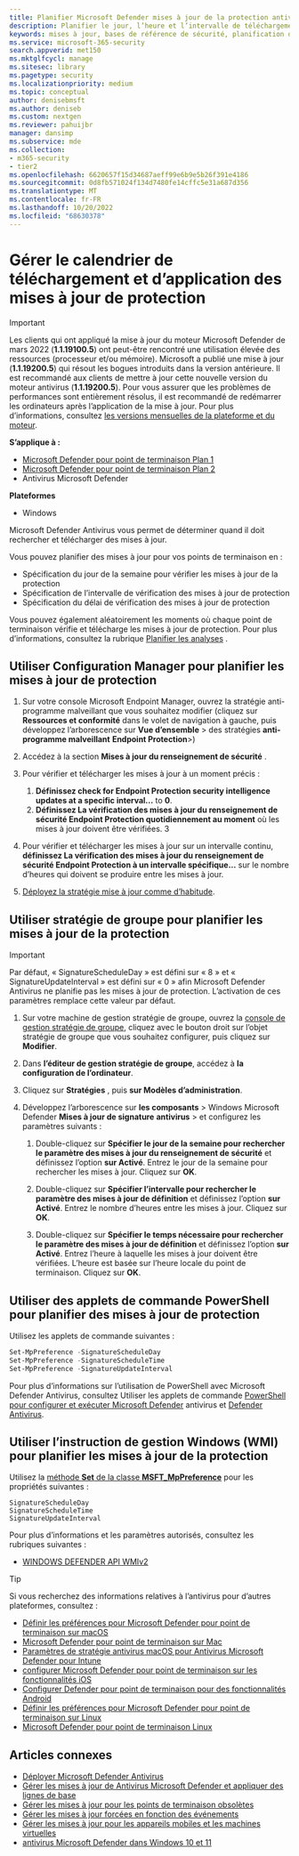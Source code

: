 ```yaml
---
title: Planifier Microsoft Defender mises à jour de la protection antivirus
description: Planifier le jour, l’heure et l’intervalle de téléchargement des mises à jour de protection
keywords: mises à jour, bases de référence de sécurité, planification des mises à jour
ms.service: microsoft-365-security
search.appverid: met150
ms.mktglfcycl: manage
ms.sitesec: library
ms.pagetype: security
ms.localizationpriority: medium
ms.topic: conceptual
author: denisebmsft
ms.author: deniseb
ms.custom: nextgen
ms.reviewer: pahuijbr
manager: dansimp
ms.subservice: mde
ms.collection:
- m365-security
- tier2
ms.openlocfilehash: 6620657f15d34687aeff99e6b9e5b26f391e4186
ms.sourcegitcommit: 0d8fb571024f134d7480fe14cffc5e31a687d356
ms.translationtype: MT
ms.contentlocale: fr-FR
ms.lasthandoff: 10/20/2022
ms.locfileid: "68630378"
---
```

# <a name="manage-the-schedule-for-when-protection-updates-should-be-downloaded-and-applied"></a>Gérer le calendrier de téléchargement et d’application des mises à jour de protection

> [!IMPORTANT]
> Les clients qui ont appliqué la mise à jour du moteur Microsoft Defender de mars 2022 (**1.1.19100.5**) ont peut-être rencontré une utilisation élevée des ressources (processeur et/ou mémoire). Microsoft a publié une mise à jour (**1.1.19200.5**) qui résout les bogues introduits dans la version antérieure. Il est recommandé aux clients de mettre à jour cette nouvelle version du moteur antivirus (**1.1.19200.5**). Pour vous assurer que les problèmes de performances sont entièrement résolus, il est recommandé de redémarrer les ordinateurs après l’application de la mise à jour. Pour plus d’informations, consultez [les versions mensuelles de la plateforme et du moteur](manage-updates-baselines-microsoft-defender-antivirus.md#monthly-platform-and-engine-versions).

**S’applique à :**
- [Microsoft Defender pour point de terminaison Plan 1](https://go.microsoft.com/fwlink/p/?linkid=2154037)
- [Microsoft Defender pour point de terminaison Plan 2](https://go.microsoft.com/fwlink/p/?linkid=2154037)
- Antivirus Microsoft Defender

**Plateformes**
- Windows

Microsoft Defender Antivirus vous permet de déterminer quand il doit rechercher et télécharger des mises à jour.

Vous pouvez planifier des mises à jour pour vos points de terminaison en :

- Spécification du jour de la semaine pour vérifier les mises à jour de la protection
- Spécification de l’intervalle de vérification des mises à jour de protection
- Spécification du délai de vérification des mises à jour de protection

Vous pouvez également aléatoirement les moments où chaque point de terminaison vérifie et télécharge les mises à jour de protection. Pour plus d’informations, consultez la rubrique [Planifier les analyses](scheduled-catch-up-scans-microsoft-defender-antivirus.md) .

## <a name="use-configuration-manager-to-schedule-protection-updates"></a>Utiliser Configuration Manager pour planifier les mises à jour de protection

1. Sur votre console Microsoft Endpoint Manager, ouvrez la stratégie anti-programme malveillant que vous souhaitez modifier (cliquez sur **Ressources et conformité** dans le volet de navigation à gauche, puis développez l’arborescence sur **Vue d’ensemble** \> des stratégies **anti-programme malveillant** **Endpoint Protection**\>)

2. Accédez à la section **Mises à jour du renseignement de sécurité** .

3. Pour vérifier et télécharger les mises à jour à un moment précis :
      1. **Définissez check for Endpoint Protection security intelligence updates at a specific interval...** to **0**.
      2. **Définissez La vérification des mises à jour du renseignement de sécurité Endpoint Protection quotidiennement au moment** où les mises à jour doivent être vérifiées.
      3
4. Pour vérifier et télécharger les mises à jour sur un intervalle continu, **définissez La vérification des mises à jour du renseignement de sécurité Endpoint Protection à un intervalle spécifique...** sur le nombre d’heures qui doivent se produire entre les mises à jour.

5. [Déployez la stratégie mise à jour comme d’habitude](/sccm/protect/deploy-use/endpoint-antimalware-policies#deploy-an-antimalware-policy-to-client-computers).

## <a name="use-group-policy-to-schedule-protection-updates"></a>Utiliser stratégie de groupe pour planifier les mises à jour de la protection

> [!IMPORTANT]
> Par défaut, « SignatureScheduleDay » est défini sur « 8 » et « SignatureUpdateInterval » est défini sur « 0 » afin Microsoft Defender Antivirus ne planifie pas les mises à jour de protection.
L’activation de ces paramètres remplace cette valeur par défaut.

1. Sur votre machine de gestion stratégie de groupe, ouvrez la [console de gestion stratégie de groupe](/previous-versions/windows/it-pro/windows-server-2008-R2-and-2008/cc731212(v=ws.11)), cliquez avec le bouton droit sur l’objet stratégie de groupe que vous souhaitez configurer, puis cliquez sur **Modifier**.

2. Dans **l’éditeur de gestion stratégie de groupe**, accédez à **la configuration de l’ordinateur**.

3. Cliquez sur **Stratégies** , puis **sur Modèles d’administration**.

4. Développez l’arborescence sur **les composants** \> Windows Microsoft Defender **Mises à jour de signature** **antivirus** \> et configurez les paramètres suivants :

    1. Double-cliquez sur **Spécifier le jour de la semaine pour rechercher le paramètre des mises à jour du renseignement de sécurité** et définissez l’option **sur Activé**. Entrez le jour de la semaine pour rechercher les mises à jour. Cliquez sur **OK**.

    2. Double-cliquez sur **Spécifier l’intervalle pour rechercher le paramètre des mises à jour de définition** et définissez l’option **sur Activé**. Entrez le nombre d’heures entre les mises à jour. Cliquez sur **OK**.

    3. Double-cliquez sur **Spécifier le temps nécessaire pour rechercher le paramètre des mises à jour de définition** et définissez l’option **sur Activé**. Entrez l’heure à laquelle les mises à jour doivent être vérifiées. L’heure est basée sur l’heure locale du point de terminaison. Cliquez sur **OK**.

## <a name="use-powershell-cmdlets-to-schedule-protection-updates"></a>Utiliser des applets de commande PowerShell pour planifier des mises à jour de protection

Utilisez les applets de commande suivantes :

```PowerShell
Set-MpPreference -SignatureScheduleDay
Set-MpPreference -SignatureScheduleTime
Set-MpPreference -SignatureUpdateInterval
```

Pour plus d’informations sur l’utilisation de PowerShell avec Microsoft Defender Antivirus, consultez Utiliser les applets de commande [PowerShell pour configurer et exécuter Microsoft Defender](use-powershell-cmdlets-microsoft-defender-antivirus.md) antivirus et [Defender Antivirus](/powershell/module/defender/).

## <a name="use-windows-management-instruction-wmi-to-schedule-protection-updates"></a>Utiliser l’instruction de gestion Windows (WMI) pour planifier les mises à jour de la protection

Utilisez la [méthode **Set** de la classe **MSFT_MpPreference**](/previous-versions/windows/desktop/legacy/dn455323(v=vs.85)) pour les propriétés suivantes :

```WMI
SignatureScheduleDay
SignatureScheduleTime
SignatureUpdateInterval
```

Pour plus d’informations et les paramètres autorisés, consultez les rubriques suivantes :

- [WINDOWS DEFENDER API WMIv2](/previous-versions/windows/desktop/defender/windows-defender-wmiv2-apis-portal)

> [!TIP]
> Si vous recherchez des informations relatives à l’antivirus pour d’autres plateformes, consultez :
> - [Définir les préférences pour Microsoft Defender pour point de terminaison sur macOS](mac-preferences.md)
> - [Microsoft Defender pour point de terminaison sur Mac](microsoft-defender-endpoint-mac.md)
> - [Paramètres de stratégie antivirus macOS pour Antivirus Microsoft Defender pour Intune](/mem/intune/protect/antivirus-microsoft-defender-settings-macos)
> - [configurer Microsoft Defender pour point de terminaison sur les fonctionnalités iOS](ios-configure-features.md)
> - [Configurer Defender pour point de terminaison pour des fonctionnalités Android](android-configure.md)
> - [Définir les préférences pour Microsoft Defender pour point de terminaison sur Linux](linux-preferences.md)
> - [Microsoft Defender pour point de terminaison Linux](microsoft-defender-endpoint-linux.md)

## <a name="related-articles"></a>Articles connexes

- [Déployer Microsoft Defender Antivirus](deploy-manage-report-microsoft-defender-antivirus.md)
- [Gérer les mises à jour de Antivirus Microsoft Defender et appliquer des lignes de base](manage-updates-baselines-microsoft-defender-antivirus.md)
- [Gérer les mises à jour pour les points de terminaison obsolètes](manage-outdated-endpoints-microsoft-defender-antivirus.md)
- [Gérer les mises à jour forcées en fonction des événements](manage-event-based-updates-microsoft-defender-antivirus.md)
- [Gérer les mises à jour pour les appareils mobiles et les machines virtuelles](manage-updates-mobile-devices-vms-microsoft-defender-antivirus.md)
- [antivirus Microsoft Defender dans Windows 10 et 11](microsoft-defender-antivirus-in-windows-10.md)

